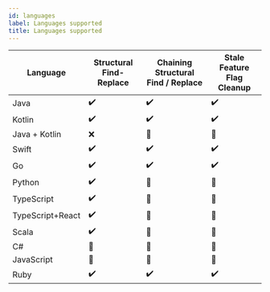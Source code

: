 ```yaml
---
id: languages
label: Languages supported
title: Languages supported
---
```



| Language         | Structural Find-Replace | Chaining Structural Find / Replace | Stale Feature Flag Cleanup |
| ---------------- |---------------------------|------------------------------------|----------------------------|
| Java             | :heavy_check_mark:        | :heavy_check_mark:                 | :heavy_check_mark:         |
| Kotlin           | :heavy_check_mark:        | :heavy_check_mark:                 | :heavy_check_mark:         |
| Java + Kotlin    | :x:                       | :calendar:                         | :calendar:                 |
| Swift            | :heavy_check_mark:        | :heavy_check_mark:                 | :heavy_check_mark:         |
| Go               | :heavy_check_mark:        | :heavy_check_mark:                 | :heavy_check_mark:         |
| Python           | :heavy_check_mark:        | :calendar:                         | :calendar:                 |
| TypeScript       | :heavy_check_mark:        | :calendar:                         | :calendar:                 |
| TypeScript+React | :heavy_check_mark:        | :calendar:                         | :calendar:                 |
| Scala            | :heavy_check_mark:        | :calendar:                         | :calendar:                 |
| C#               | :calendar:                | :calendar:                         | :calendar:                 |
| JavaScript       | :calendar:                | :calendar:                         | :calendar:                 |
| Ruby             | :heavy_check_mark:        | :heavy_check_mark:                 | :heavy_check_mark:         |
